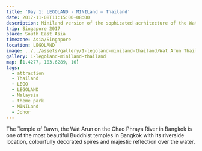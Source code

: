 ```yaml
---
title: 'Day 1: LEGOLAND - MINILand – Thailand'
date: 2017-11-08T11:15:00+08:00
description: Miniland version of the sophicated acrhitecture of the Wat Arun, Thailand and the towering spires of the majestic Temple of Dawn.
trip: Singapore 2017
place: South East Asia
timezone: Asia/Singapore
location: LEGOLAND
image: ../../assets/gallery/1-legoland-miniland-thailand/Wat Arun Thailand.jpeg
gallery: 1-legoland-miniland-thailand
map: [1.4277, 103.6289, 16]
tags:
  - attraction
  - Thailand
  - LEGO
  - LEGOLAND
  - Malaysia
  - theme park
  - MINILand
  - Johor
---
```


The Temple of Dawn, the Wat Arun on the Chao Phraya River in Bangkok is one of the most beautiful Buddhist temples in Bangkok with its riverside location, colourfully decorated spires and majestic reflection over the water.
